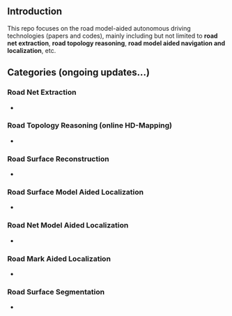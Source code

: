 ## Introduction
This repo focuses on the road model-aided autonomous driving technologies (papers and codes), mainly including but not limited to **road net extraction**, **road topology reasoning**, **road model aided navigation and localization**, etc. 

## Categories (ongoing updates...) 

### Road Net Extraction
* 

### Road Topology Reasoning (online HD-Mapping)
*

### Road Surface Reconstruction
* 

### Road Surface Model Aided Localization 
* 

### Road Net Model Aided Localization 
* 

### Road Mark Aided Localization 
* 

### Road Surface Segmentation
* 
